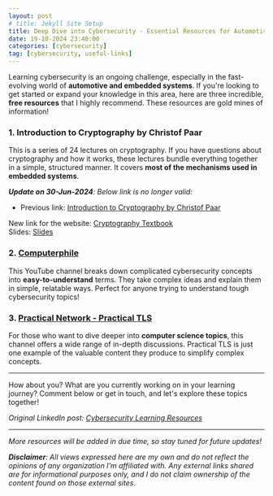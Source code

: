 ```yaml
---
layout: post
# title: Jekyll Site Setup
title: Deep Dive into Cybersecurity - Essential Resources for Automotive & Embedded Systems
date: 19-10-2024 23:40:00
categories: [cybersecurity]
tag: [cybersecurity, useful-links]
---
```


Learning cybersecurity is an ongoing challenge, especially in the fast-evolving world of **automotive and embedded systems**. If you're looking to get started or expand your knowledge in this area, here are three incredible, **free resources** that I highly recommend. These resources are gold mines of information!

### 1. Introduction to Cryptography by Christof Paar
This is a series of 24 lectures on cryptography. If you have questions about cryptography and how it works, these lectures bundle everything together in a simple, structured manner. It covers **most of the mechanisms used in embedded systems**.

_**Update on 30-Jun-2024**: Below link is no longer valid:_
- Previous link: [Introduction to Cryptography by Christof Paar](https://crypto-textbook.com/)

New link for the website: [Cryptography Textbook](https://www.cryptography-textbook.com/)  
Slides: [Slides](https://www.cryptography-textbook.com/files/slides_1st.zip)

### 2. [Computerphile](https://www.youtube.com/user/Computerphile)
This YouTube channel breaks down complicated cybersecurity concepts into **easy-to-understand** terms. They take complex ideas and explain them in simple, relatable ways. Perfect for anyone trying to understand tough cybersecurity topics!

### 3. [Practical Network - Practical TLS](https://www.youtube.com/watch?v=HMoFvRK4HUo&list=PLIFyRwBY_4bTwRX__Zn4-letrtpSj1mzY&ab_channel=PracticalNetworking)
For those who want to dive deeper into **computer science topics**, this channel offers a wide range of in-depth discussions. Practical TLS is just one example of the valuable content they produce to simplify complex concepts.

---

How about you? What are you currently working on in your learning journey? Comment below or get in touch, and let's explore these topics together!

_Original LinkedIn post: [Cybersecurity Learning Resources](https://www.linkedin.com/posts/rakuram_cybersecurity-cryptography-learning-activity-7122069125278961664-4Y1-/)_

---

*More resources will be added in due time, so stay tuned for future updates!*

***Disclaimer**: All views expressed here are my own and do not reflect the opinions of any organization I’m affiliated with. Any external links shared are for informational purposes only, and I do not claim ownership of the content found on those external sites.*
